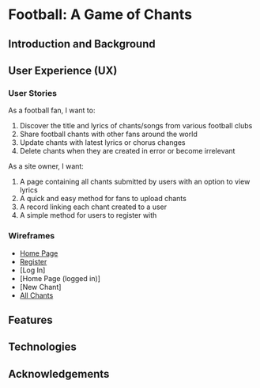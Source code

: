# Football: A Game of Chants

## Introduction and Background

## User Experience (UX)
### User Stories

As a football fan, I want to:

1. Discover the title and lyrics of chants/songs from various football clubs
2. Share football chants with other fans around the world
3. Update chants with latest lyrics or chorus changes
4. Delete chants when they are created in error or become irrelevant

As a site owner, I want:

1. A page containing all chants submitted by users with an option to view lyrics
2. A quick and easy method for fans to upload chants
3. A record linking each chant created to a user
4. A simple method for users to register with

### Wireframes

 - [Home Page](wireframes/Home-page(not-logged-in).JPG)
 - [Register](https:www.google.com)
 - [Log In]
 - [Home Page (logged in)]
 - [New Chant]
 - [All Chants](wireframes/All-Chants.JPG)







## Features

## Technologies

## Acknowledgements